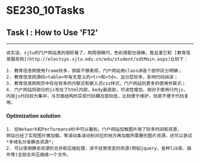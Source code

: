 ﻿# SE230_10Tasks

## Task Ⅰ : How to Use 'F12'

--------------------------------------------------

    说实话，sjtu的门户网站真的很好看了，构局很精巧，色彩搭配也很棒。暂且拿它和 [教育信息服务网](http://electsys.sjtu.edu.cn/edu/student/sdtMain.aspx)比较下：

    1. 教育信息网使用frame较多，排版不够美观，门户网站用class讲各个部件区分明确；
    2. 教育信息网源码<table>中有无意义的<tr>和<td>，且分层较多，影响代码阅读；
    3. 教育信息网网页中存在较多的内联式和嵌入式css样式，门户网站则更多的使用外联式；
    4. 门户网站将部分的js写在了html内部，body最底部，可读性增加，相对于使用行内js，
    内部js代码较为集中，与页面结构的实现代码耦合度较低，比较便于维护，但是不便于代码复用。

#### Optimization solution
    1. 在Network和Performance栏中可以看到，门户网站加载图片用了较多时间和资源，
    网站已经了实现图片懒加载。等滚动条滚动到对应的地方再加载所需要的图片资源，还可以尝试*多域名分发静态资源*;
    2. 可以使用静态资源的合并和压缩处理，讲不经常改变的资源(例如jquery、各种lib库、插件等)全部合并压缩成一个文件。

